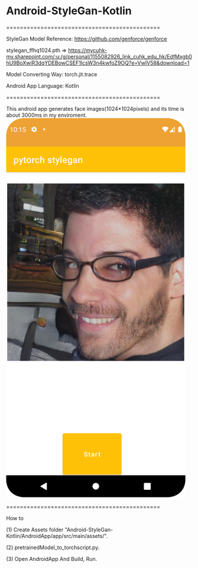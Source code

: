 # Android-StyleGan-Kotlin

=============================================

StyleGan Model Reference: https://github.com/genforce/genforce

stylegan_ffhq1024.pth => https://mycuhk-my.sharepoint.com/:u:/g/personal/1155082926_link_cuhk_edu_hk/EdfMxgb0hU9BoXwiR3dqYDEBowCSEF1IcsW3n4kwfoZ9OQ?e=VwIV58&download=1

Model Converting Way: torch.jit.trace

Android App Language: Kotlin



=============================================

This android app generates face images(1024*1024pixels) and its time is about 3000ms in my enviroment.
<img alt="image" src="https://github.com/Castlearchi/Android-StyleGan-Kotlin/blob/master/example_image.png" width="{300px}">


=============================================

How to


(1) Create Assets folder "Android-StyleGan-Kotlin/AndroidApp/app/src/main/assets/".

(2) pretrainedModel_to_torchscript.py.

(3) Open AndroidApp And Build, Run.

